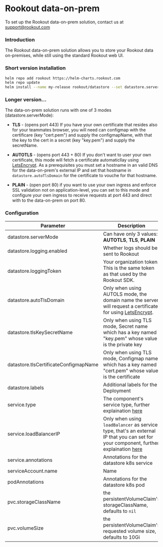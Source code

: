 # Rookout data-on-prem

To set up the Rookout data-on-prem solution, contact us at support@rookout.com

### Introduction

The Rookout data-on-prem solution allows you to store your Rookout data on-premises, while still using the standard Rookout web UI.


### Short version installation

```bash
helm repo add rookout https://helm-charts.rookout.com
helm repo update
helm install --name my-release rookout/datastore --set datastore.serverMode=<YOUR_TLS_MODE> --set datastore.loggingToken=<YOUR_ORGANIZATION_TOKEN>
```

### Longer version...

The data-on-prem solution runs with one of 3 modes (datastore.serverMode):

* **TLS** - (opens port 443) If you have your own certificate that resides also for your teammates browser, you will need can configmap with the certificare (key "cert.pem") and supply the configmapName, with that the key to the cert in a secret (key "key.pem") and supply the secretName.

* **AUTOTLS** - (opens port 443 + 80) If you don't want to user your own certificate, this mode will fetch a certificate automaticllay using [LetsEncrypt](https://letsencrypt.org/). As a prerequisites you must set a hostname in an valid DNS for the data-on-prem's external IP and set that hostname in `datastore.autoTlsDomain` for the certificate to vouche for that hostname.

* **PLAIN** - (open port 80) if you want to use your own ingress and enforce SSL validation not on application-level, you can set to this mode and configure your own ingress to receive requests at port 443 and direct with to the data-on-prem on port 80.

### Configuration
| Parameter | Description |
| ------ | ------ |
| datastore.serverMode | Can have only 3 values: **AUTOTLS**, **TLS**, **PLAIN**|
| datastore.logging.enabled | Whether logs should be sent to Rookout |
| datastore.loggingToken | Your organization token. This is the same token as that used by the Rookout SDK. |
| datastore.autoTlsDomain | Only when using AUTOLS mode, the domain name the server will request a certificate for using [LetsEncrypt](https://letsencrypt.org/). |
| datastore.tlsKeySecretName| Only when using TLS mode, Secret name which has a key named "key.pem" whose value is the private key |
| datastore.tlsCertificateConfigmapName| Only when using TLS mode, Configmap name which has a key named "cert.pem" whose value is the certificate |
| datastore.labels                       | Additional labels for the Deployment |
| service.type | The component's service type, further explaination [here](https://kubernetes.io/docs/concepts/services-networking/service/#publishing-services-service-types)|
| service.loadBalancerIP | Only when using `loadBalancer` as service type, that's an external IP that you can set for your component, further explaination [here](https://kubernetes.io/docs/concepts/services-networking/service/#publishing-services-service-types)|
| service.annotations | Annotations for the datastore k8s service |
| serviceAccount.name | Name | Optional name for the service account |
| podAnnotations | Annotations for the datastore k8s pod |
| pvc.storageClassName | the persistentVolumeClaim's storageClassName, defaults to `nil` |
| pvc.volumeSize | the persistentVolumeClaim's requested volume size, defaults to 10Gi |) |
